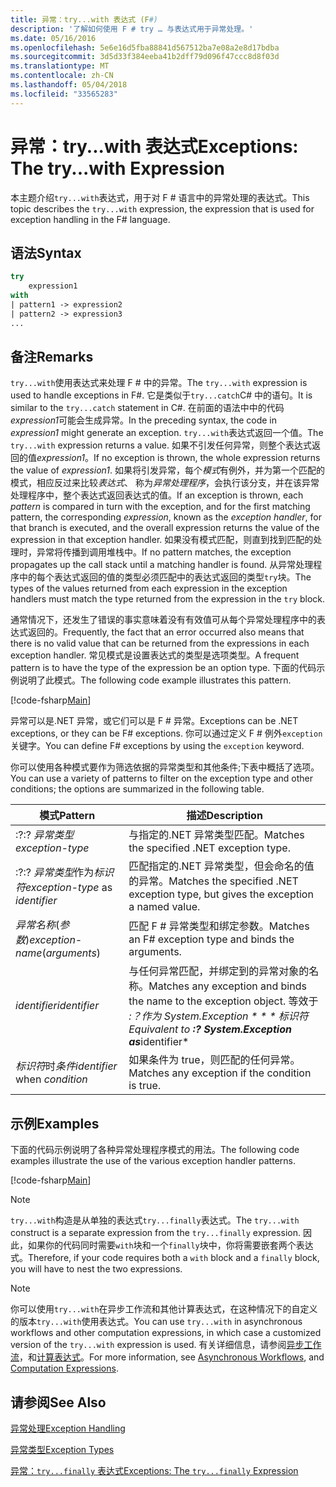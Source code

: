 ```yaml
---
title: 异常：try...with 表达式 (F#)
description: '了解如何使用 F # try … 与表达式用于异常处理。'
ms.date: 05/16/2016
ms.openlocfilehash: 5e6e16d5fba88841d567512ba7e08a2e8d17bdba
ms.sourcegitcommit: 3d5d33f384eeba41b2dff79d096f47ccc8d8f03d
ms.translationtype: MT
ms.contentlocale: zh-CN
ms.lasthandoff: 05/04/2018
ms.locfileid: "33565283"
---
```

# <a name="exceptions-the-trywith-expression"></a><span data-ttu-id="88648-103">异常：try...with 表达式</span><span class="sxs-lookup"><span data-stu-id="88648-103">Exceptions: The try...with Expression</span></span>

<span data-ttu-id="88648-104">本主题介绍`try...with`表达式，用于对 F # 语言中的异常处理的表达式。</span><span class="sxs-lookup"><span data-stu-id="88648-104">This topic describes the `try...with` expression, the expression that is used for exception handling in the F# language.</span></span>


## <a name="syntax"></a><span data-ttu-id="88648-105">语法</span><span class="sxs-lookup"><span data-stu-id="88648-105">Syntax</span></span>

```fsharp
try
    expression1
with
| pattern1 -> expression2
| pattern2 -> expression3
...
```

## <a name="remarks"></a><span data-ttu-id="88648-106">备注</span><span class="sxs-lookup"><span data-stu-id="88648-106">Remarks</span></span>
<span data-ttu-id="88648-107">`try...with`使用表达式来处理 F # 中的异常。</span><span class="sxs-lookup"><span data-stu-id="88648-107">The `try...with` expression is used to handle exceptions in F#.</span></span> <span data-ttu-id="88648-108">它是类似于`try...catch`C# 中的语句。</span><span class="sxs-lookup"><span data-stu-id="88648-108">It is similar to the `try...catch` statement in C#.</span></span> <span data-ttu-id="88648-109">在前面的语法中中的代码*expression1*可能会生成异常。</span><span class="sxs-lookup"><span data-stu-id="88648-109">In the preceding syntax, the code in *expression1* might generate an exception.</span></span> <span data-ttu-id="88648-110">`try...with`表达式返回一个值。</span><span class="sxs-lookup"><span data-stu-id="88648-110">The `try...with` expression returns a value.</span></span> <span data-ttu-id="88648-111">如果不引发任何异常，则整个表达式返回的值*expression1*。</span><span class="sxs-lookup"><span data-stu-id="88648-111">If no exception is thrown, the whole expression returns the value of *expression1*.</span></span> <span data-ttu-id="88648-112">如果将引发异常，每个*模式*有例外，并为第一个匹配的模式，相应反过来比较*表达式*、 称为*异常处理程序*，会执行该分支，并在该异常处理程序中，整个表达式返回表达式的值。</span><span class="sxs-lookup"><span data-stu-id="88648-112">If an exception is thrown, each *pattern* is compared in turn with the exception, and for the first matching pattern, the corresponding *expression*, known as the *exception handler*, for that branch is executed, and the overall expression returns the value of the expression in that exception handler.</span></span> <span data-ttu-id="88648-113">如果没有模式匹配，则直到找到匹配的处理时，异常将传播到调用堆栈中。</span><span class="sxs-lookup"><span data-stu-id="88648-113">If no pattern matches, the exception propagates up the call stack until a matching handler is found.</span></span> <span data-ttu-id="88648-114">从异常处理程序中的每个表达式返回的值的类型必须匹配中的表达式返回的类型`try`块。</span><span class="sxs-lookup"><span data-stu-id="88648-114">The types of the values returned from each expression in the exception handlers must match the type returned from the expression in the `try` block.</span></span>

<span data-ttu-id="88648-115">通常情况下，还发生了错误的事实意味着没有有效值可从每个异常处理程序中的表达式返回的。</span><span class="sxs-lookup"><span data-stu-id="88648-115">Frequently, the fact that an error occurred also means that there is no valid value that can be returned from the expressions in each exception handler.</span></span> <span data-ttu-id="88648-116">常见模式是设置表达式的类型是选项类型。</span><span class="sxs-lookup"><span data-stu-id="88648-116">A frequent pattern is to have the type of the expression be an option type.</span></span> <span data-ttu-id="88648-117">下面的代码示例说明了此模式。</span><span class="sxs-lookup"><span data-stu-id="88648-117">The following code example illustrates this pattern.</span></span>

[!code-fsharp[Main](../../../../samples/snippets/fsharp/lang-ref-2/snippet5601.fs)]

<span data-ttu-id="88648-118">异常可以是.NET 异常，或它们可以是 F # 异常。</span><span class="sxs-lookup"><span data-stu-id="88648-118">Exceptions can be .NET exceptions, or they can be F# exceptions.</span></span> <span data-ttu-id="88648-119">你可以通过定义 F # 例外`exception`关键字。</span><span class="sxs-lookup"><span data-stu-id="88648-119">You can define F# exceptions by using the `exception` keyword.</span></span>

<span data-ttu-id="88648-120">你可以使用各种模式要作为筛选依据的异常类型和其他条件;下表中概括了选项。</span><span class="sxs-lookup"><span data-stu-id="88648-120">You can use a variety of patterns to filter on the exception type and other conditions; the options are summarized in the following table.</span></span>


|<span data-ttu-id="88648-121">模式</span><span class="sxs-lookup"><span data-stu-id="88648-121">Pattern</span></span>|<span data-ttu-id="88648-122">描述</span><span class="sxs-lookup"><span data-stu-id="88648-122">Description</span></span>|
|-------|-----------|
|<span data-ttu-id="88648-123">:?</span><span class="sxs-lookup"><span data-stu-id="88648-123">:?</span></span> <span data-ttu-id="88648-124">*异常类型*</span><span class="sxs-lookup"><span data-stu-id="88648-124">*exception-type*</span></span>|<span data-ttu-id="88648-125">与指定的.NET 异常类型匹配。</span><span class="sxs-lookup"><span data-stu-id="88648-125">Matches the specified .NET exception type.</span></span>|
|<span data-ttu-id="88648-126">:?</span><span class="sxs-lookup"><span data-stu-id="88648-126">:?</span></span> <span data-ttu-id="88648-127">*异常类型*作为*标识符*</span><span class="sxs-lookup"><span data-stu-id="88648-127">*exception-type* as *identifier*</span></span>|<span data-ttu-id="88648-128">匹配指定的.NET 异常类型，但会命名的值的异常。</span><span class="sxs-lookup"><span data-stu-id="88648-128">Matches the specified .NET exception type, but gives the exception a named value.</span></span>|
|<span data-ttu-id="88648-129">*异常名称*(*参数*)</span><span class="sxs-lookup"><span data-stu-id="88648-129">*exception-name*(*arguments*)</span></span>|<span data-ttu-id="88648-130">匹配 F # 异常类型和绑定参数。</span><span class="sxs-lookup"><span data-stu-id="88648-130">Matches an F# exception type and binds the arguments.</span></span>|
|<span data-ttu-id="88648-131">*identifier*</span><span class="sxs-lookup"><span data-stu-id="88648-131">*identifier*</span></span>|<span data-ttu-id="88648-132">与任何异常匹配，并绑定到的异常对象的名称。</span><span class="sxs-lookup"><span data-stu-id="88648-132">Matches any exception and binds the name to the exception object.</span></span> <span data-ttu-id="88648-133">等效于 **:？作为 System.Exception * * * 标识符*</span><span class="sxs-lookup"><span data-stu-id="88648-133">Equivalent to **:? System.Exception as***identifier*</span></span>|
|<span data-ttu-id="88648-134">*标识符*时*条件*</span><span class="sxs-lookup"><span data-stu-id="88648-134">*identifier* when *condition*</span></span>|<span data-ttu-id="88648-135">如果条件为 true，则匹配的任何异常。</span><span class="sxs-lookup"><span data-stu-id="88648-135">Matches any exception if the condition is true.</span></span>|

## <a name="examples"></a><span data-ttu-id="88648-136">示例</span><span class="sxs-lookup"><span data-stu-id="88648-136">Examples</span></span>
<span data-ttu-id="88648-137">下面的代码示例说明了各种异常处理程序模式的用法。</span><span class="sxs-lookup"><span data-stu-id="88648-137">The following code examples illustrate the use of the various exception handler patterns.</span></span>

[!code-fsharp[Main](../../../../samples/snippets/fsharp/lang-ref-2/snippet5602.fs)]
    
>[!NOTE] 
<span data-ttu-id="88648-138">`try...with`构造是从单独的表达式`try...finally`表达式。</span><span class="sxs-lookup"><span data-stu-id="88648-138">The `try...with` construct is a separate expression from the `try...finally` expression.</span></span> <span data-ttu-id="88648-139">因此，如果你的代码同时需要`with`块和一个`finally`块中，你将需要嵌套两个表达式。</span><span class="sxs-lookup"><span data-stu-id="88648-139">Therefore, if your code requires both a `with` block and a `finally` block, you will have to nest the two expressions.</span></span>

>[!NOTE] 
<span data-ttu-id="88648-140">你可以使用`try...with`在异步工作流和其他计算表达式，在这种情况下的自定义的版本`try...with`使用表达式。</span><span class="sxs-lookup"><span data-stu-id="88648-140">You can use `try...with` in asynchronous workflows and other computation expressions, in which case a customized version of the `try...with` expression is used.</span></span> <span data-ttu-id="88648-141">有关详细信息，请参阅[异步工作流](../asynchronous-workflows.md)，和[计算表达式](../computation-expressions.md)。</span><span class="sxs-lookup"><span data-stu-id="88648-141">For more information, see [Asynchronous Workflows](../asynchronous-workflows.md), and [Computation Expressions](../computation-expressions.md).</span></span>


## <a name="see-also"></a><span data-ttu-id="88648-142">请参阅</span><span class="sxs-lookup"><span data-stu-id="88648-142">See Also</span></span>
[<span data-ttu-id="88648-143">异常处理</span><span class="sxs-lookup"><span data-stu-id="88648-143">Exception Handling</span></span>](index.md)

[<span data-ttu-id="88648-144">异常类型</span><span class="sxs-lookup"><span data-stu-id="88648-144">Exception Types</span></span>](exception-types.md)

[<span data-ttu-id="88648-145">异常：`try...finally` 表达式</span><span class="sxs-lookup"><span data-stu-id="88648-145">Exceptions: The `try...finally` Expression</span></span>](the-try-finally-expression.md)
